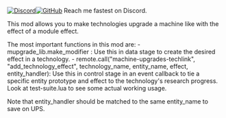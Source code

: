 [![Discord](https://img.shields.io/badge/Discord-%235865F2.svg?style=for-the-badge&logo=discord&logoColor=white)](https://discord.gg/CaDJzEj557)[![GitHub](https://img.shields.io/badge/github-%23121011.svg?style=for-the-badge&logo=github&logoColor=white)](https://github.com/LoupAndSnoop/rubia)
Reach me fastest on Discord.

This mod allows you to make technologies upgrade a machine like with the effect of a module effect.

The most important functions in this mod are:
    - mupgrade_lib.make_modifier : Use this in data stage to create the desired effect in a technology.
    - remote.call("machine-upgrades-techlink", "add_technology_effect", technology_name, entity_name, effect, entity_handler): Use this in control stage in an event callback to tie a specific entity prototype and effect to the technology's research progress.
Look at test-suite.lua to see some actual working usage.

Note that entity_handler should be matched to the same entity_name to save on UPS.